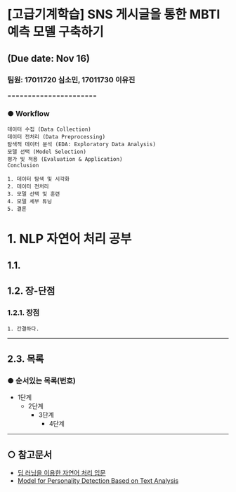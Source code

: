 # [고급기계학습] SNS 게시글을 통한 MBTI예측 모델 구축하기 
## (Due date: Nov 16)
### 팀원: 17011720 심소민, 17011730 이유진
======================

### ● Workflow
```
데이터 수집 (Data Collection)
데이터 전처리 (Data Preprocessing)
탐색적 데이터 분석 (EDA: Exploratory Data Analysis)
모델 선택 (Model Selection)
평가 및 적용 (Evaluation & Application)
Conclusion

1. 데이터 탐색 및 시각화
2. 데이터 전처리
3. 모델 선택 및 훈련
4. 모델 세부 튜닝
5. 결론
```

# 1. NLP 자연어 처리 공부
## 1.1. 

## 1.2. 장-단점
### 1.2.1. 장점
	1. 간결하다.
	
****

## 2.3. 목록
### ● 순서있는 목록(번호)

* 1단계
  - 2단계
    + 3단계
      + 4단계

*****

## ○ 참고문서
* [딥 러닝을 이용한 자연어 처리 입문](https://wikidocs.net/book/2155)
* [Model for Personality Detection Based on Text Analysis](https://link.springer.com/chapter/10.1007/978-3-030-04497-8_17)

